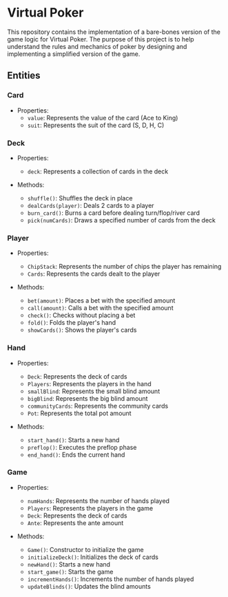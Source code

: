 # Virtual Poker

This repository contains the implementation of a bare-bones version of the game logic for Virtual Poker. The purpose of this project is to help understand the rules and mechanics of poker by designing and implementing a simplified version of the game.

## Entities

### Card

- Properties:
	- `value`: Represents the value of the card (Ace to King)
	- `suit`: Represents the suit of the card (S, D, H, C)

### Deck

- Properties:
	- `deck`: Represents a collection of cards in the deck

- Methods:
	- `shuffle()`: Shuffles the deck in place
	- `dealCards(player)`: Deals 2 cards to a player
	- `burn_card()`: Burns a card before dealing turn/flop/river card
	- `pick(numCards)`: Draws a specified number of cards from the deck

### Player

- Properties:
	- `ChipStack`: Represents the number of chips the player has remaining
	- `Cards`: Represents the cards dealt to the player

- Methods:
	- `bet(amount)`: Places a bet with the specified amount
	- `call(amount)`: Calls a bet with the specified amount
	- `check()`: Checks without placing a bet
	- `fold()`: Folds the player's hand
	- `showCards()`: Shows the player's cards

### Hand

- Properties:
	- `Deck`: Represents the deck of cards
	- `Players`: Represents the players in the hand
	- `smallBlind`: Represents the small blind amount
	- `bigBlind`: Represents the big blind amount
	- `communityCards`: Represents the community cards
	- `Pot`: Represents the total pot amount

- Methods:
	- `start_hand()`: Starts a new hand
	- `preflop()`: Executes the preflop phase
	- `end_hand()`: Ends the current hand

### Game

- Properties:
	- `numHands`: Represents the number of hands played
	- `Players`: Represents the players in the game
	- `Deck`: Represents the deck of cards
	- `Ante`: Represents the ante amount

- Methods:
	- `Game()`: Constructor to initialize the game
	- `initializeDeck()`: Initializes the deck of cards
	- `newHand()`: Starts a new hand
	- `start_game()`: Starts the game
	- `incrementHands()`: Increments the number of hands played
	- `updateBlinds()`: Updates the blind amounts
